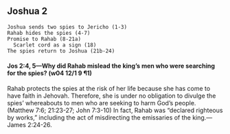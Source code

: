 ## Joshua 2

```
Joshua sends two spies to Jericho (1-3)
Rahab hides the spies (4-7)
Promise to Rahab (8-21a)
  Scarlet cord as a sign (18)
The spies return to Joshua (21b-24)
```

#### Jos 2:4, 5​—Why did Rahab mislead the king’s men who were searching for the spies? (w04 12/1 9 ¶1)

Rahab protects the spies at the risk of her life because she has come to have faith in Jehovah. Therefore, she is under no obligation to divulge the spies’ whereabouts to men who are seeking to harm God’s people. (Matthew 7:6; 21:23-27; John 7:3-10) In fact, Rahab was “declared righteous by works,” including the act of misdirecting the emissaries of the king.​—James 2:24-26.
